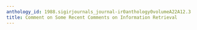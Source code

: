 ```yaml
---
anthology_id: 1988.sigirjournals_journal-ir0anthology0volumeA22A12.3
title: Comment on Some Recent Comments on Information Retrieval
---
```

